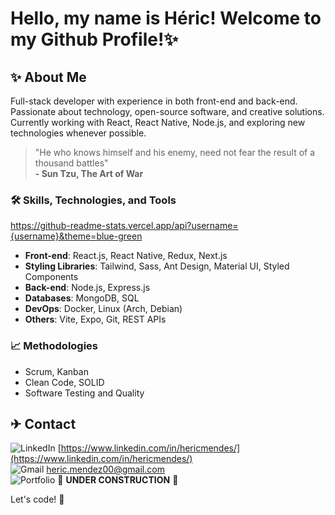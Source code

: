 # Hello, my name is Héric! Welcome to my Github Profile!✨

## ✨ About Me

Full-stack developer with experience in both front-end and back-end.  
Passionate about technology, open-source software, and creative solutions.  
Currently working with React, React Native, Node.js, and exploring new technologies whenever possible.

> "He who knows himself and his enemy, need not fear the result of a thousand battles"  
> **- Sun Tzu, The Art of War**
  
### 🛠️ Skills, Technologies, and Tools
https://github-readme-stats.vercel.app/api?username={username}&theme=blue-green
- **Front-end**: React.js, React Native, Redux, Next.js
- **Styling Libraries**: Tailwind, Sass, Ant Design, Material UI, Styled Components 
- **Back-end**: Node.js, Express.js
- **Databases**: MongoDB, SQL
- **DevOps**: Docker, Linux (Arch, Debian)
- **Others**: Vite, Expo, Git, REST APIs

### 📈 Methodologies
- Scrum, Kanban
- Clean Code, SOLID
- Software Testing and Quality


## ✈ Contact
![LinkedIn](https://img.shields.io/badge/LinkedIn-0077B5?style=for-the-badge&logo=linkedin&logoColor=white) [https://www.linkedin.com/in/hericmendes/](https://www.linkedin.com/in/hericmendes/)  
![Gmail](https://img.shields.io/badge/Gmail-D14836?style=for-the-badge&logo=gmail&logoColor=white) heric.mendez00@gmail.com  
![Portfolio](https://img.shields.io/badge/Vercel-000000?style=for-the-badge&logo=vercel&logoColor=white&label=Portfolio) 🚧 **UNDER CONSTRUCTION** 🚧


Let's code! 🚀
